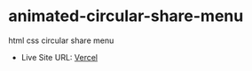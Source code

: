 # animated-circular-share-menu
 html css  circular share menu



- Live Site URL: [Vercel](https://animated-circular-share-menu.vercel.app/)

